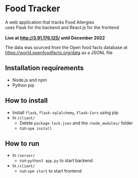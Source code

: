 # Food Tracker
A web application that tracks Food Allergies <br>
uses Flask for the backend and React.js for the frontend <br>
<br>
**Live at http://3.91.176.125/ until December 2022** <br>

The data was sourced from the Open food facts database at https://world.openfoodfacts.org/data as a JSONL file

## Installation requirements
- Node.js and npm
- Python pip

## How to install
- Install `flask`, `flask-sqlalchemy`, `Flask-Cors` using pip
- In `/client/` 
  - Delete `package-lock.json` and the `/node_modules/` folder
  - run `npm install`

## How to run
- In `/server/`
  - run `python3 app.py` to start backend
- In `/client/`
  - run `npm start` to start frontend
